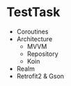 # TestTask

- Coroutines
- Architecture
  - MVVM
  - Repository
  - Koin
- Realm
- Retrofit2 & Gson
